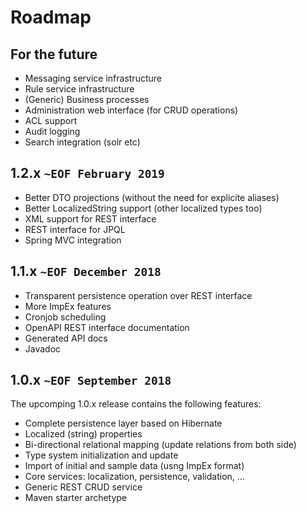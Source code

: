 # Roadmap

## **For the future**
* Messaging service infrastructure
* Rule service infrastructure
* (Generic) Business processes
* Administration web interface (for CRUD operations)
* ACL support
* Audit logging
* Search integration (solr etc)

## **1.2.x** `~EOF February 2019`

* Better DTO projections (without the need for explicite aliases)
* Better LocalizedString support (other localized types too)
* XML support for REST interface
* REST interface for JPQL
* Spring MVC integration

## **1.1.x** `~EOF December 2018`

* Transparent persistence operation over REST interface
* More ImpEx features
* Cronjob scheduling
* OpenAPI REST interface documentation
* Generated API docs
* Javadoc

## **1.0.x** `~EOF September 2018`

The upcomping 1.0.x release contains the following features:
* Complete persistence layer based on Hibernate
 * Localized (string) properties
 * Bi-directional relational mapping (update relations from both side)
 * Type system initialization and update
* Import of initial and sample data (usng ImpEx format) 
* Core services: localization, persistence, validation, ...
* Generic REST CRUD service 
* Maven starter archetype   

